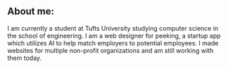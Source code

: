 ## About me:
  I am currently a student at Tufts University studying computer science in the school of engineering. I am a web designer for peeking, a startup app which utilizes AI to help match employers to potential employees. I made websites for multiple non-profit organizations and am still working with them today.

<!--
**ArbertXu/ArbertXu** is a ✨ _special_ ✨ repository because its `README.md` (this file) appears on your GitHub profile.

Here are some ideas to get you started:

- 🔭 I’m currently working on ...
- 🌱 I’m currently learning ...
- 👯 I’m looking to collaborate on ...
- 🤔 I’m looking for help with ...
- 💬 Ask me about ...
- 📫 How to reach me: ...
- 😄 Pronouns: ...
- ⚡ Fun fact: ...
-->
